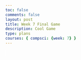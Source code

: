 ```yaml
---
toc: false
comments: false
layout: post
title: Week 7 Final Game
description: Cool Game
type: plans
courses: { compsci: {week: 7} }
---
```





















<style>
#canvas {
margin: 0;
border: 1px solid white;
background: skyblue;
}
</style>
<canvas id="canvas"></canvas>
<script>
// Create empty canvas
let canvas = document.getElementById('canvas');
let c = canvas.getContext('2d');
let fullScreen = false;
// Set the canvas dimensions
if(fullScreen == true){
}else{
canvas.width = 650;
canvas.height = 400;
}
canvas.style.webkitFilter = "blur(0.25px)";
// Set gravity value
let gravity = 1.5;
// Facing Value | true = right, false = left
let facing = false;
// Game start
let gamestarted = false;
// Score
let score = 0;
let highscore = 0;
// Spawn Location
let pSpawnX = 100;
let pSpawnY = 200;
// Health
let lives = 3;
let dmgDebounce = 0;
// Ultimate
let ultActive = false;
let ultPercentage = 0;
let ultMaxPercentage = 100;
let ultPercentageInc = 10;
let ultBind = "f";
let ultBlurDebounce = 0;
// Enemy Speed
let enemySpeed = 0.25;
let enemyCap = 3;
//timer
let lastUpdateTime = Date.now();
// Define the Player class
class Player {
constructor(fight) {
// Initial position and velocity of the player
this.position = {
x: pSpawnX,
y: pSpawnY
};
this.velocity = {
x: 0,
y: 0
};
// Dimensions of the player
this.width = 20;
this.height =30;
this.spriteSheet = new Image();
this.spriteSheet.src = "{{site.baseurl}}/images/Samurai_sprite-sheet.png";
//"{{site.baseurl}}/images/Samurai_sprite-sheet.png
// Animation properties
// Position on SpriteSheet
this.normalPositionWidth = 100; //3rd Row first Column
this.normalPositionHeight = 500;
this.fightPositionWidth = 710; // 4rd Row 3rd Column
this.fightPositionHeight = 700;
this.scaleWidth =100;
this.scaleHeight = 80;
// Timing for frame updates
this.frameInterval = 100;
this.lastFrameUpdate = Date.now();
//time for sprite
this.frameDuration=1000;
this.currentTime=0;
this.elapsedTime=0;
this.swordDrawVar=false;
this.loaded = false;
//funtions for SpriteSheet errors
this.spriteSheet.onload = () => {
console.log("Sprite sheet loaded correctly");
this.loaded = true;
}
this.spriteSheet.onerror = () => {
console.log("Error Loading Sprite Sheet");
}
}
//set sword
swordDraw(swordDrawVar=false){
console.log("Set the swordDraw Variable");
this.swordDrawVar=swordDrawVar;
if(this.swordDrawVar)
this.currentTime=Date.now();
}
//Draw Function
draw() {
if (!this.loaded)return;
//c.fillStyle = 'black';
//c.fillRect(this.position.x, this.position.y, this.width, this.height);
// Clear the rect
//c.clearRect(0,0,canvas.width,canvas.height);
//draw scaled Sprite, size of Sprite is 280W x 180H
//Adjust the position of the sprite so it can be in front of the enemies by 100W and 40H
// Scale the Sprite to 100W and 80H
if (this.swordDrawVar){
console.log("Sword was Drawen");
this.elpasedTime=this.currentTime-lastUpdateTime;
console.log("currenttime",this.currentTime);
console.log("lastUpdateTime",lastUpdateTime);
console.log("this.elapsedtime",this.elapsedTime);
if(this.elapsedTime >= 1000 ){
console.log("1s have passed");
this.swordDrawVar = false;
lastUpdateTime=Date.now();
}else{
console.log("1s has not passed, keep sword drawen");
this.swordDrawVer=true;
}
}
if(this.swordDrawVar ){
//fighting position
console.log("Draw Sword");
c.drawImage(this.spriteSheet,this.fightPositionWidth,this.fightPositionHeight,280,180,this.position.x-100,this.position.y-40,100,80);
this.lastUpdateTime = Date.now();
this.elapsedTime = this.currentTime-this.lastUpdateTime;
}
else
//normal position
c.drawImage(this.spriteSheet,this.normalPositionWidth,this.normalPositionHeight,280,180,this.position.x-100,this.position.y-40,100,80);
this.swordDrawVar=false;
}
// Method to update the player position and velocity
update() {
this.draw();
this.position.y += this.velocity.y;
this.position.x += this.velocity.x;
// Apply gravity if player is not at the bottom
if (this.position.y + this.height + this.velocity.y <= canvas.height)
this.velocity.y += gravity;
else
this.velocity.y = 0;
}
}
class Enemy {
constructor() {
// Initial position and velocity of the enemy
this.position = {
x: 500,
y: 200
};
this.velocity = {
x: 0,
y: 0
};
// Dimensions of the enemy
this.width = 30;
this.height = 30;
}
// Method to draw the enemy on the canvas
draw() {
c.fillStyle = 'red';
c.fillRect(this.position.x, this.position.y, this.width, this.height);
}
// Method to update the enemy position and velocity
update() {
this.draw();
this.position.y += this.velocity.y;
this.position.x += this.velocity.x;
// Apply gravity if enemy is not at the bottom
if (this.position.y + this.height + this.velocity.y <= canvas.height - 40) /////////////////CHANGE BACK TO this.position.y + this.height + this.velocity.y <= canvas.height ONCE GAME DONE
this.velocity.y += gravity;
else
this.velocity.y = 0;
}
}
//Make Sword
class Sword {
constructor(){
this.position = {
x: 100,
y: 200
};
// Dimensions of the sword
this.width = 5;
this.height = 35;
}
// Method to draw the player on the canvas
draw() {
c.fillStyle = 'purple';
c.fillRect(this.position.x, this.position.y, this.width, this.height);
}
// Method to update the player position and velocity
update() {
this.draw();
}
}
//Text
var ctx = canvas.getContext("2d");
// Set the font style
ctx.font = "20px monospace"; // You can customize the font size and type
// Set the text color
ctx.fillStyle = "black"; // You can customize the text color
// Define the Platform class
class Platform {
constructor() {
// Initial position of the platform
this.position = {
x: 0,
y: 360
}
//this.image = image;
this.width = 50000;
this.height = 40;
}
// Method to draw the platform on the canvas
draw() {
c.fillStyle = 'green';
c.fillRect(this.position.x, this.position.y, this.width, this.height);
}
update() {
this.draw()
}
}
//hearts
class Heart {
constructor() {
// Initial position of the platform
this.position = {
x: 0,
y: 0
}
//this.image = image;
this.width = 25;
this.height = 25;
}
// Method to draw the platform on the canvas
draw() {
c.fillStyle = 'red';
c.fillRect(this.position.x, this.position.y, this.width, this.height);
}
update() {
this.draw()
}
}
//healthpowerup
class healthpowerup {
constructor() {
// Initial position of the platform
this.position = {
x: -100,
y: -100
}
//this.image = image;
this.width = 25;
this.height = 25;
}
// Method to draw the platform on the canvas
draw() {
c.fillStyle = 'lime';
c.fillRect(this.position.x, this.position.y, this.width, this.height);
}
update() {
this.draw()
}
}
// Define the Tube class
class Tube {
constructor(image) {
// Initial position of the tube
this.position = {
x: 500,
y: 180
}
this.image = image;
this.width = 100;
this.height = 120;
}
// Method to draw the tube on the canvas
draw() {
c.drawImage(this.image, this.position.x, this.position.y, this.width, this.height);
}
}
// Define the BlockObject class
class BlockObject {
constructor() {
// Initial position of the platform
this.position = {
x: 0,
y: 0
}
//this.image = image;
this.width = 100;
this.height = 1000;
}
// Method to draw the platform on the canvas
draw() {
c.fillStyle = 'brown';
c.fillRect(this.position.x, this.position.y, this.width, this.height);
}
update() {
this.draw()
}
}
//--
// NEW CODE - CREATE GENERICOBJECT CLASS FOR THE BACKGROUND IMAGES
//--
class GenericObject {
constructor({ x, y, image }) {
this.position = {
x,
y
};
this.image = image;
this.width = 760;
this.height = 82;
}
// Method to draw the generic object on the canvas
draw() {
c.drawImage(this.image, this.position.x, this.position.y);
}
}
// Load image sources
let image = new Image();
let imageTube = new Image();
let imageBlock = new Image();
//--
// NEW CODE - ADD IMAGES FOR BACKGROUND
//--
let imageBackground = new Image();
let imageHills = new Image();
image.src = 'https://samayass.github.io/samayaCSA/images/platform.png';
imageTube.src = 'https://samayass.github.io/samayaCSA/images/tube.png';
imageBlock.src = 'https://samayass.github.io/samayaCSA/images/box.png';
//--
function getRandomInt(max) {
return Math.floor(Math.random() * max);
}
// NEW CODE - IMAGE URLS FOR BACKGROUND IMAGES
//--
imageBackground.src = 'https://samayass.github.io/samayaCSA/images/background.png';
imageHills.src = '{{site.baseurl}}/images/Sonic_hedgehog_background.png'
// Create instances of platform, tube, block object, and generic objects
let platform = new Platform(image);
let tube = new Tube(imageTube);
let blockObject = new BlockObject(imageBlock);
let sword = new Sword();
//--
// NEW CODE - CREATE ARRAY FOR GENERIC OBJECTS THEN ADD THE HILLS AND BACKGROUND
//--
let genericObjects = [
new GenericObject({
x:0, y:0, image: imageBackground
}),
new GenericObject({
x:0, y:-150, image: imageHills
}),
];
function sound(src) {
this.sound = document.createElement("audio");
this.sound.src = src;
this.sound.setAttribute("preload", "auto");
this.sound.setAttribute("controls", "none");
this.sound.style.display = "none";
document.body.appendChild(this.sound);
this.play = function(){
this.sound.play();
}
this.stop = function(){
this.sound.pause();
}
}
player = new Player();
lastUpdateTime = Date.now();
enemy1 = new Enemy();
let enemyHealth1 = 3;
enemy1.position.x = 800;
enemy2 = new Enemy();
enemy2.position.x = 500;
let enemyHealth2 = 3;
enemy3 = new Enemy();
enemy3.position.x = 700;
let enemyHealth3 = 3;
enemy4 = new Enemy();
enemy4.position.x = 1000;
let enemyHealth4 = 3;
enemy5 = new Enemy();
enemy5.position.x = 1200;
let enemyHealth5 = 3;
sword = new Sword();
heart1 = new Heart();
heart1.position.x = 500;
heart1.position.y = 40;
heart2 = new Heart();
heart2.position.x = 540;
heart2.position.y = 40;
heart3 = new Heart();
heart3.position.x = 580;
heart3.position.y = 40;
healthpowerup1 = new healthpowerup();
healthpowerup1Enabled = false;
healthpowerup2 = new healthpowerup();
healthpowerup2Enabled = false;
healthpowerup3 = new healthpowerup();
healthpowerup3Enabled = false;
border1 = new BlockObject();
border1.position.x = 0;
border2 = new BlockObject();
border2.position.x = 1240;
let attackSound;
let pickupSound;
let damageSound;
let swordhitSound;
let loseSound;
let gameMusic;
let ultReadySound;
let ultSound;
let musicPlayed = false;
// Define keys and their states
let keys = {
right: {
pressed: false
},
left: {
pressed: false
}
};
//Sounds
attackSound = new sound("{{site.baseurl}}/images/swinging-staff-whoosh.mp3");
pickupSound = new sound("{{site.baseurl}}/images/pickup.mp3");
damageSound = new sound("{{site.baseurl}}/images/ough.mp3");
swordhitSound = new sound("{{site.baseurl}}/images/sword-hit.mp3");
loseSound = new sound("{{site.baseurl}}/images/lose-sound.wav");
ultReadySound = new sound("{{site.baseurl}}/images/ultimate-ready.mp3");
ultSound = new sound("{{site.baseurl}}/images/ultimate.mp3");
ultSound.volume = 2;
gameMusic = new sound('{{site.baseurl}}/images/Dragon-Castle.mp3');
gameMusic.loop = true;
// Animation loop
function animate() {
requestAnimationFrame(animate);
c.clearRect(0, 0, canvas.width, canvas.height);
if(gamestarted == false){
c.beginPath();
c.roundRect(50, 50, 550, 300,3);
c.stroke();
c.lineWidth = 3;
c.fillStyle = '#000000aa';
c.fill();
c.fillStyle = 'black';
c.font = "30px monospace";
c.textAlign = "center";
c.fillText("Welcome To Alex and Travis' Game",canvas.width/2,100);
c.fillText("Press SPACE to continue",canvas.width/2,200);
c.fillText("Highscore: " + highscore,canvas.width/2,270);
c.fillText("Score: " + score,canvas.width/2,300);
addEventListener('keydown', ({ keyCode }) => {
switch (keyCode) {
case 32:
if(gamestarted == false){
console.log('space');
gamestarted = true;
heart1.position.x = 500;
heart1.position.y = 40;
heart2.position.x = 540;
heart2.position.y = 40;
heart3.position.x = 580;
heart3.position.y = 40;
player.position.x = pSpawnX;
player.position.y = pSpawnY;
lives = 3;
enemyHealth1 = 3;
enemyHealth2 = 3;
enemyHealth3 = 3;
enemyHealth4 = 3;
enemyHealth5 = 3;
enemy1.position.y = 100;
enemy2.position.y = 1000;
enemy3.position.y = 1000;
enemy4.position.y = 1000;
enemy5.position.y = 1000;
enemy1.velocity.x = 0;
enemy1.velocity.y = 0;
enemy2.velocity.x = 0;
enemy2.velocity.y = 0;
enemy3.velocity.x = 0;
enemy3.velocity.y = 0;
enemy4.velocity.x = 0;
enemy4.velocity.y = 0;
enemy5.velocity.x = 0;
enemy5.velocity.y = 0;
healthpowerup1Enabled = false;
healthpowerup2Enabled = false;
healthpowerup3Enabled = false;
healthpowerup1.position.y = 1000;
healthpowerup2.position.y = 1000;
healthpowerup3.position.y = 1000;
ultPercentage = 0;
score = 0;
gameMusic.stop();
gameMusic.play();
break;
}
}
});
}
else if(gamestarted == true){
//--
// NEW CODE - DRAW GENERIC OBJECTS WITH FOR EACH LOOP
//--
genericObjects.forEach(genericObject => {
genericObject.draw()
});
// Draw platform, player, tube, and block object
player.update();
sword.update();
enemy1.update();
enemy2.update();
enemy3.update();
enemy4.update();
enemy5.update();
border1.update();
border2.update();
platform.draw();
c.fillStyle = "#000000aa";
c.beginPath();
c.roundRect(492.5,32.5,120,40,5);
c.stroke();
c.fill();
heart1.update();
heart2.update();
heart3.update();
healthpowerup1.update();
healthpowerup2.update();
healthpowerup3.update();
//
//Enemy AI
enemyAI(enemy1);
enemyAI(enemy2);
enemyAI(enemy3);
enemyAI(enemy4);
enemyAI(enemy5);
function enemyAI(enemy){
if((player.position.x + player.width/2) > (enemy.position.x + enemy.width/2) && enemy.velocity.x < enemyCap){
enemy.velocity.x += enemySpeed;
}if((player.position.x + player.width/2) < (enemy.position.x + enemy.width/2) && enemy.velocity.x >-enemyCap){
enemy.velocity.x -= enemySpeed;
}
}
enemyHealthBar(enemy1,enemyHealth1);
enemyHealthBar(enemy2,enemyHealth2);
enemyHealthBar(enemy3,enemyHealth3);
enemyHealthBar(enemy4,enemyHealth4);
enemyHealthBar(enemy5,enemyHealth5);
function enemyHealthBar(enemy,enemyHealth){
c.fillStyle = "#000000aa";
c.beginPath();
c.roundRect(enemy.position.x + enemy.width/2 - 50/2, enemy.position.y - 10, 50, 7.5,5);
c.stroke();
c.fill();
c.fillStyle = "lime";
c.beginPath();
c.roundRect(enemy.position.x + enemy.width/2 - 50/2, enemy.position.y - 9, 48 * (enemyHealth/3), 5, 5);
c.stroke();
c.fill();
}
//Player damage
enemyCollision(enemy1);
enemyCollision(enemy2);
enemyCollision(enemy3);
enemyCollision(enemy4);
enemyCollision(enemy5);
if(dmgDebounce > 0){
dmgDebounce--;
}
function enemyCollision(enemy){
if(isColliding(player, enemy) && dmgDebounce <=0){
const enemypos = (enemy.position.x + enemy.width/2);
const playerpos = (player.position.x + player.width/2);
dmgDebounce = 15;
//enemy.position.y = 200;
//enemy.position.x = 500;
player.velocity.y = -22.5;
enemy.velocity.y = -20;
if(enemypos > playerpos){
console.log("Contact Left");
player.velocity.x = -5;
enemy.velocity.x = 12;
}else if(enemypos <= playerpos){
player.velocity.x = 5;
enemy.velocity.x = -12;
console.log("Contact Right");
}
damageSound.play();
if(lives == 3){
heart3.position.y = -45;
}else if (lives == 2){
heart2.position.y = -45
}else if (lives == 1){
heart1.position.y = -45;
loseSound.play();
gameMusic.stop();
gameMusic.currentTime = 0;
if(score>highscore){
highscore = score;
}
gamestarted = false;
}
lives--;
}
}
healthpowerup1Enabled = healthCollision(healthpowerup1, healthpowerup1Enabled);
healthpowerup2Enabled = healthCollision(healthpowerup2, healthpowerup2Enabled);
healthpowerup3Enabled = healthCollision(healthpowerup3, healthpowerup3Enabled);
function healthCollision(healthP, healthPActive){
if(isColliding(player,healthP)){
if(lives < 3){
pickupSound.play();
if(lives == 2){
healthP.position.y = -100;
heart3.position.y = 40;
healthPActive = false
}else if(lives == 1){
healthP.position.y = -100;
heart2.position.y = 40;
healthPActive = false
}
lives++;
}
console.log(lives);
console.log(healthPActive);
}
return healthPActive;
}
//Move sword;
if(facing == true){
sword.position.y = player.position.y - 2;
sword.position.x = (player.position.x + player.width/2) + 15;
}else if(facing == false){
sword.position.y = player.position.y - 2;
sword.position.x = (player.position.x + player.width/2) - 15;
}
// Score
// Set the text content and position
c.fillStyle = "#000000aa";
c.beginPath();
c.roundRect(45,25,125,40,5);
c.stroke();
c.fill();
c.fillStyle = 'white';
c.textAlign = 'left';
c.font = "20px monospace";
var text = "Score: "+score;
var x = 50; // X-coordinate
var y = 50; // Y-coordinate
// Draw the text on the canvas
ctx.fillText(text, x, y);
// ULTIMATE ABILITY
c.fillStyle = "#000000aa";
c.beginPath();
c.roundRect(canvas.width/2 - 85,30,200,30,5);
c.stroke();
c.fill();
c.fillStyle = "#0088ffee";
c.beginPath();
c.roundRect(canvas.width/2 - 85,30,(ultPercentage/ultMaxPercentage) * 200,30,5);
c.stroke();
c.fill();
if(ultPercentage >= ultMaxPercentage){
c.fillStyle = 'black';
c.textAlign = 'left';
c.font = "15px monospace";
ctx.fillText("ULTIMATE READY", canvas.width/2 - 85,50)
c.font = "12px monospace";
ctx.fillText("Press: " + ultBind, canvas.width/2 + 50,48)
}
if(ultBlurDebounce > 1){
canvas.style.webkitFilter = "blur(5px)";
ctx.filter = 'invert(1)';
ultBlurDebounce--;
}else if(ultBlurDebounce == 1){
ultBlurDebounce = 0;
canvas.style.webkitFilter = "blur(0.25px)";
ctx.filter = 'invert(0)';
gameMusic.play();
}
//Collisions
collision(platform, player);
collision(platform, enemy1);
collision(platform, enemy2);
collision(platform, enemy3);
collision(platform, enemy4);
collision(platform, enemy5);
//Respawn enemy
//collision(blockObject);
//console.log(enemy.position);
// Handle collisions and interactions
// Handle collision between player and block object
function collision(funcObject, objectToCollide){
if (
objectToCollide.position.y + objectToCollide.height <= funcObject.position.y &&
objectToCollide.position.y + objectToCollide.height + objectToCollide.velocity.y >= funcObject.position.y &&
objectToCollide.position.x + objectToCollide.width >= funcObject.position.x &&
objectToCollide.position.x <= funcObject.position.x + funcObject.width
)
{
objectToCollide.velocity.y = 0;
}
}
function isColliding(spriteA, spriteB) {
const collision =
spriteA.position.x < spriteB.position.x + spriteB.width &&
spriteA.position.x + spriteA.width > spriteB.position.x &&
spriteA.position.y < spriteB.position.y + spriteB.height &&
spriteA.position.y + spriteA.height > spriteB.position.y;
return collision;
}
//prevent form going too high
if(
player.position.y + player.height <= 30
){
player.velocity.y = 0;
player.position.y = 30+player.height
}
checkEnemyWall(enemy1);
checkEnemyWall(enemy2);
checkEnemyWall(enemy3);
checkEnemyWall(enemy4);
checkEnemyWall(enemy5);
function checkEnemyWall(enemy){
if(isColliding(enemy, border1)){
enemy.velocity.x = -enemy.velocity.x
}else if(isColliding(enemy, border2)){
enemy.velocity.x = -enemy.velocity.x
}
}
// Move the player horizontally and adjust other objects
if (keys.right.pressed && player.position.x < 500) {
player.velocity.x = 15;
}
else if (keys.left.pressed && player.position.x > 100) {
player.velocity.x = -15;
}else if (player.velocity.y < 0 && player.position.x < 500 && player.position.x > 100){
}
//--
// NEW CODE - PARALLAX SCROLLING EFFECT (MAKE THE BACKGROUND MOVE TO CREATE ILLUSION OF PLAYER MOVING)
//--
else {
player.velocity.x = 0;
if (keys.right.pressed && !keys.left.pressed && genericObjects[0].position.x > -700) {
// make the background move slower for a cooler effect
genericObjects.forEach(genericObject => {
genericObject.position.x -= 5;
});
enemy1.position.x -= 5;
enemy2.position.x -= 5;
enemy3.position.x -= 5;
enemy4.position.x -= 5;
enemy5.position.x -= 5;
border1.position.x -= 5;
border2.position.x -= 5;
healthpowerup1.position.x -= 5;
healthpowerup2.position.x -= 5;
healthpowerup3.position.x -= 5;
}
else if (keys.left.pressed && !keys.right.pressed && genericObjects[0].position.x < 0) {
genericObjects.forEach(genericObject => {
genericObject.position.x += 5;
});
enemy1.position.x += 5;
enemy2.position.x += 5;
enemy3.position.x += 5;
enemy4.position.x += 5;
enemy5.position.x += 5;
border1.position.x += 5;
border2.position.x += 5;
healthpowerup1.position.x += 5;
healthpowerup2.position.x += 5;
healthpowerup3.position.x += 5;
}
}
}
}
// Start the animation loop
animate();
// Event listener for key presses
addEventListener('keydown', ({ keyCode }) => {
switch (keyCode) {
case 65:
console.log('left');
keys.left.pressed = true;
facing = false;
break;
case 83:
console.log('down');
break;
case 68:
console.log('right');
keys.right.pressed = true;
facing = true;
break;
case 87:
console.log('up');
if(player.velocity.y == 0){player.velocity.y = -20;}
break;
case 32:
console.log('space');
enemyHealth1 = enemyDamage(enemy1,enemyHealth1);
enemyHealth2 = enemyDamage(enemy2,enemyHealth2);
enemyHealth3 = enemyDamage(enemy3,enemyHealth3);
enemyHealth4 = enemyDamage(enemy4,enemyHealth4);
enemyHealth5 = enemyDamage(enemy5,enemyHealth5);
function enemyDamage(enemy,enemyHealth){
if (facing == false && player.position.x + player.width/2 - enemy.position.x + enemy.width/2 < 100 && player.position.x + player.width/2 - enemy.position.x + enemy.width/2 > 0 && player.position.y + player.height/2 - 10 < enemy.position.y + enemy.height/2 && player.position.y + player.height/2 + 10 > enemy.position.y + enemy.height/2){ //left
enemy.velocity.y = -20;
enemy.velocity.x = -5;
enemyHealth--;
console.log(enemyHealth);
console.log(player.position.x + player.width/2 - enemy.position.x + enemy.width/2);
if(enemyHealth == 0){
enemyHealth = 3;
enemy.position.x = 500;
enemy.position.y = 200;
score++;
}
}else if (facing == true && enemy.position.x + enemy.width/2 - player.position.x + player.width/2 < 100 && enemy.position.x + enemy.width/2 - player.position.x + player.width/2 > 0 && player.position.y + player.height/2 - 10 < enemy.position.y + enemy.height/2 && player.position.y + player.height/2 + 10 > enemy.position.y + enemy.height/2){ //right
enemy.velocity.y = -20;
enemy.velocity.x = 5;
enemyHealth--;
console.log(enemyHealth);
console.log(enemy.position.x + enemy.width/2 - player.position.x + player.width/2);
if(enemyHealth == 0){
enemyHealth = 3;
enemy.position.x = 500;
enemy.position.y = 200;
score++;
}
}
return enemyHealth;
}
break;
}
});
// Event listener for key releases
function powerupAdd(enemyPosX, enemyPosY){
const randNum = getRandomInt(2);
if(randNum == 1){
console.log("Add")
if (healthpowerup1Enabled == false){
healthpowerup1Enabled = true;
healthpowerup1.position.x = enemyPosX
healthpowerup1.position.y = enemyPosY
}else if (healthpowerup2Enabled == false){
healthpowerup2Enabled = true;
healthpowerup2.position.x = enemyPosX
healthpowerup2.position.y = enemyPosY
}else if (healthpowerup3Enabled == false){
healthpowerup3Enabled = true;
healthpowerup3.position.x = enemyPosX
healthpowerup3.position.y = enemyPosY
}
}else if(randNum <= 0){
console.log("Nothin");
}
}
function respawnEnemy(enemy){
enemy.position.x = Math.random() * ((border2.position.x - 60) - (border1.position.x+60)) + (border1.position.x+60);
enemy.position.y = 200;
enemy.velocity.x = 0;
enemy.velocity.y = 0;
}
addEventListener('keyup', ({ keyCode }) => {
switch (keyCode) {
case 65:
console.log('left');
keys.left.pressed = false;
player.velocity.x = 0;
break;
case 83:
console.log('down');
break;
case 68:
console.log('right');
player.velocity.x = 0;
keys.right.pressed = false;
break;
case 87:
console.log('up');
//if(player.velocity.y == 0){player.velocity.y = -20;}
break;
case 70:
console.log('f');
if(ultPercentage >= ultMaxPercentage){
gameMusic.stop();
ultSound.play();
ultPercentage = 0;
ultBlurDebounce = 40;
if(facing == false){
checkLeftEnemy(enemy1);
checkLeftEnemy(enemy2);
checkLeftEnemy(enemy3);
checkLeftEnemy(enemy4);
checkLeftEnemy(enemy5);
}else if(facing == true){
checkRightEnemy(enemy1);
checkRightEnemy(enemy2);
checkRightEnemy(enemy3);
checkRightEnemy(enemy4);
checkRightEnemy(enemy5);
}
}
function checkRightEnemy(enemy){
if(enemy.position.x > player.position.x && enemy.position.y < 500){
enemyHealth = 0;
if(enemyHealth == 0){
enemyHealth = 3;
powerupAdd(enemy.position.x, enemy.position.y);
respawnEnemy(enemy);
score++;
}
}
}
function checkLeftEnemy(enemy){
if(enemy.position.x < player.position.x && enemy.position.y < 500){
enemyHealth = 0;
if(enemyHealth == 0){
enemyHealth = 3;
powerupAdd(enemy.position.x, enemy.position.y);
respawnEnemy(enemy);
score++;
}
}
}
break;
case 32:
console.log('space');
enemyHealth1 = enemyDamage(enemy1,enemyHealth1);
enemyHealth2 = enemyDamage(enemy2,enemyHealth2);
enemyHealth3 = enemyDamage(enemy3,enemyHealth3);
enemyHealth4 = enemyDamage(enemy4,enemyHealth4);
enemyHealth5 = enemyDamage(enemy5,enemyHealth5);
attackSound.play();
function enemyDamage(enemy,enemyHealth){
if (facing == false && player.position.x + player.width/2 - enemy.position.x + enemy.width/2 < 100 && player.position.x + player.width/2 - enemy.position.x + enemy.width/2 > 0 && player.position.y + player.height/2 - 10 < enemy.position.y + enemy.height/2 && player.position.y + player.height/2 + 10 > enemy.position.y + enemy.height/2){ //left
enemy.velocity.y = -20;
enemy.velocity.x = -5;
enemyHealth--;
swordhitSound.play();
console.log(enemyHealth);
console.log(player.position.x + player.width/2 - enemy.position.x + enemy.width/2);
if(enemyHealth == 0){
enemyHealth = 3;
powerupAdd(enemy.position.x, enemy.position.y);
respawnEnemy(enemy);
if(ultPercentage < ultMaxPercentage){
ultPercentage += ultPercentageInc;
if(ultPercentage >= ultMaxPercentage){
ultReadySound.play();
}
}
score++;
if(score == 5){
respawnEnemy(enemy2);
}else if(score == 15){
respawnEnemy(enemy3);
}else if(score == 25){
respawnEnemy(enemy4);
}else if(score == 50){
respawnEnemy(enemy5);
}
}
}else if (facing == true && enemy.position.x + enemy.width/2 - player.position.x + player.width/2 < 100 && enemy.position.x + enemy.width/2 - player.position.x + player.width/2 > 0 && player.position.y + player.height/2 - 10 < enemy.position.y + enemy.height/2 && player.position.y + player.height/2 + 10 > enemy.position.y + enemy.height/2){ //right
enemy.velocity.y = -20;
enemy.velocity.x = 5;
enemyHealth--;
swordhitSound.play();
console.log(enemyHealth);
console.log(enemy.position.x + enemy.width/2 - player.position.x + player.width/2);
if(enemyHealth == 0){
enemyHealth = 3;
powerupAdd(enemy.position.x, enemy.position.y);
respawnEnemy(enemy);
if(ultPercentage < ultMaxPercentage){
ultPercentage += ultPercentageInc;
if(ultPercentage >= ultMaxPercentage){
ultReadySound.play();
}
}
score++;
if(score == 5){
respawnEnemy(enemy2);
}else if(score == 15){
respawnEnemy(enemy3);
}else if(score == 25){
respawnEnemy(enemy4);
}else if(score == 50){
respawnEnemy(enemy5);
}
}
}
return enemyHealth;
}
break;
}
});
function fullscreen(){
var el = document.getElementById('canvas');
if(el.webkitRequestFullScreen) {
el.webkitRequestFullScreen();
}
else {
el.mozRequestFullScreen();
}
}
document.getElementById('canvas').addEventListener("click",fullscreen)


